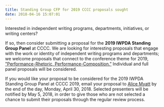 ```yaml
---
title: Standing Group CFP for 2019 CCCC proposals sought 
date: 2018-04-16 15:07:01
---
```

Interested in independent writing programs, departments, initiatives, or writing centers? 

If so, then consider submitting a proposal for the **2019 IWPDA Standing Group Panel** at CCCC. We are looking for interesting proposals that engage with the work or identity of independent writing programs and departments; we welcome proposals that connect to the conference theme for 2019, ["Performance-Rhetoric, Performance-Composition.”](http://cccc.ncte.org/cccc/conv/call-2019) Individual and full panel proposals will be considered.

If you would like your proposal to be considered for the 2019 IWPDA Standing Group Panel at CCCC 2019, email your proposal to [Alice Myatt](mailto:amyatt1@olemiss.edu) by the end of the day, Monday, April 30, 2018. Selected presenters will be notified by May 5, 2018, in order to give those who are not selected a chance to submit their proposals through the regular review process. 
